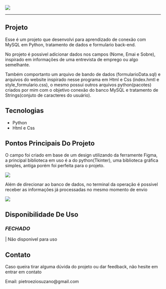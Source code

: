 <!---GIF IN NUMBERS(01,02,03)--->
<!---TEXT IN NAME(TITLE, SCRIPT)--->
<!--- HYPERLINK IN HP --->
<!--- LIST IN LS --->

<!--- To convert the gif I used the EZGIF website -->

<!--- GIF CAMPE 01 --->
<img src="https://media.giphy.com/media/v1.Y2lkPTc5MGI3NjExcDB1ZmMyb3hjbHlvcjZmNDJoM292bHk5cTViMXNxcTR2c2p0MmY5eiZlcD12MV9pbnRlcm5hbF9naWZfYnlfaWQmY3Q9Zw/bVz7PT6q2DXWUngeKJ/giphy.gif">
<br>

____
<!--- TITLE --->
<h2>Projeto</h2>

<!--- SCRIPT --->
<p>
Esse é um projeto que desenvolvi para aprendizado de conexão com MySQL em Python, tratamento de dados e formulario back-end. 
  
No projeto é possivel adicionar dados nos campos (Nome, Emai e Sobre), inspirado em informações de uma entrevista de emprego ou algo semelhante.

Também comportanto um arquivo de bando de dados (formularioData.sql) e arquivos do website inspirado nesse programa em Html e Css (index.hmtl e style_formulario.css), o mesmo possui outros arquivos python(pacotes) criados por mim com o objetivo conexão do banco MySQL e tratamento de Strings(conjuto de caracteres do usuário).
</p>

<!--- TITLE --->
<h2>Tecnologias</h2>
  
<!--- LS --->
<ul>
  
<li>Python</li>
<li>Html e Css</li>

</ul>

<!--- TITLE --->
<h2>Pontos Principais Do Projeto</h2>

<!--- SCRIPT --->
<p>O campo foi criado em base de um design utilizando da ferramente Figma, a principal biblioteca em uso é a do python(Tkinter), uma biblioteca gráfica simples, antiga porém foi perfeita para o projeto.
</p>

<!--- GIF CAMPE 02 --->
<img src="https://media.giphy.com/media/v1.Y2lkPTc5MGI3NjExdDJ2ZGQ3Y3k5N2t6OXlmZHRwZXZkZHA0emliMWFtaG1wNDA5YTd5NyZlcD12MV9pbnRlcm5hbF9naWZfYnlfaWQmY3Q9Zw/GNQt9gNJegfQ2ldBsc/giphy.gif">

<!--- SCRIPT --->
<p>Além de direcionar ao banco de dados, no terminal da operação é possivel receber as informações já processadas no mesmo momento de envio</p>

<!--- GIF CAMPE 03 --->
<img src="https://media.giphy.com/media/v1.Y2lkPTc5MGI3NjExam5wd3YzZzY5OXFxYWE4anphbG5kbXU4eHoxMncyaWE5bjl4OXB1bSZlcD12MV9pbnRlcm5hbF9naWZfYnlfaWQmY3Q9Zw/jI33Ij1TZFA8t7uuCL/giphy.gif">

<!--- TITLE --->
<h2>Disponibilidade De Uso</h2>

<!--- TITLE --->
<h3><i>FECHADO</i></h3>

<!--- SCRIPT --->
<p> | Não disponivel para uso</p>

<!--- TITLE --->
<h2>Contato</h2>

<!--- SCRIPT --->
<p>Caso queira tirar alguma dúvida do projeto ou dar feedback, não hesite em entrar em contato</p>
<p>Email: pietroeziosuzano@gmail.com</p>
